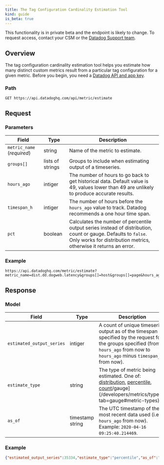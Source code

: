 ```yaml
---
title: The Tag Configuration Cardinality Estimation Tool
kind: guide
is_beta: true
---
```


<div class="alert alert-warning">This functionality is in private beta and the endpoint is likely to change. To request access, contact your CSM or the <a href="https://docs.datadoghq.com/help/">Datadog Support team</a>.</div>

## Overview

The tag configuration cardinality estimation tool helps you estimate how many distinct custom metrics result from a particular tag configuration for a given metric. Before you begin, you need a [Datadog API and app key][1].

### Path

```
GET https://api.datadoghq.com/api/metric/estimate
```

## Request

### Parameters

| Field                     | Type             | Description                                                                                                                                                                         |
|---------------------------|------------------|-------------------------------------------------------------------------------------------------------------------------------------------------------------------------------------|
| `metric_name` (*required*) | string           | Name of the metric to estimate.                                                                                                                                                     |
| `groups[]`                | lists of strings | Groups to include when estimating output of a timeseries.                                                                                                                           |
| `hours_ago`               | intiger          | The number of hours to go back to get historical data. Default value is 49, values lower than 49 are unlikely to produce accurate results.                                                                 |
| `timespan_h`              | intiger          | The number of hours before the `hours_ago` value to track. Datadog recommends a one hour time span.                                           |
| `pct`                     | boolean          | Calculates the number of percentile output series instead of distribution, count or gauge. Defaults to `false`. Only works for distribution metrics, otherwise it returns an error. |

### Example

```curl
https://api.datadoghq.com/metric/estimate?metric_name=dist.dd.dogweb.latency&groups[]=host&groups[]=page&hours_ago=120&pct=true
```

## Response

### Model

| Field                     | Type             | Description                                                                                                                                                                      |
|---------------------------|------------------|----------------------------------------------------------------------------------------------------------------------------------------------------------------------------------|
| `estimated_output_series` | intiger          | A count of unique timeseries output as of the timespan specified by the request for the groups specified (from `hours_ago` from now to `hours_ago` minus `timespan_h` from now). |
| `estimate_type`           | string           | The type of metric being estimated. One of: [distribution][2], [percentile][3], [count][4]/gauge](/developers/metrics/types/?tab=gauge#metric-types).                                                                                         |
| `as_of`                   | timestamp string | The UTC timestamp of the most recent data used (i.e., `hours_ago` from now). Example: `2020-04-16 09:25:40.214469`.                                                              |

### Example

```json
{"estimated_output_series":35334,"estimate_type":"percentile","as_of":"2020-04-16 09:29:57.789176"}
```



[1]: /account_management/api-app-keys/
[2]: /developers/metrics/types/?tab=distribution#metric-types
[3]: /developers/metrics/types/?tab=distribution#calculation-of-percentile-aggregations
[4]: /developers/metrics/types/?tab=count#metric-types
